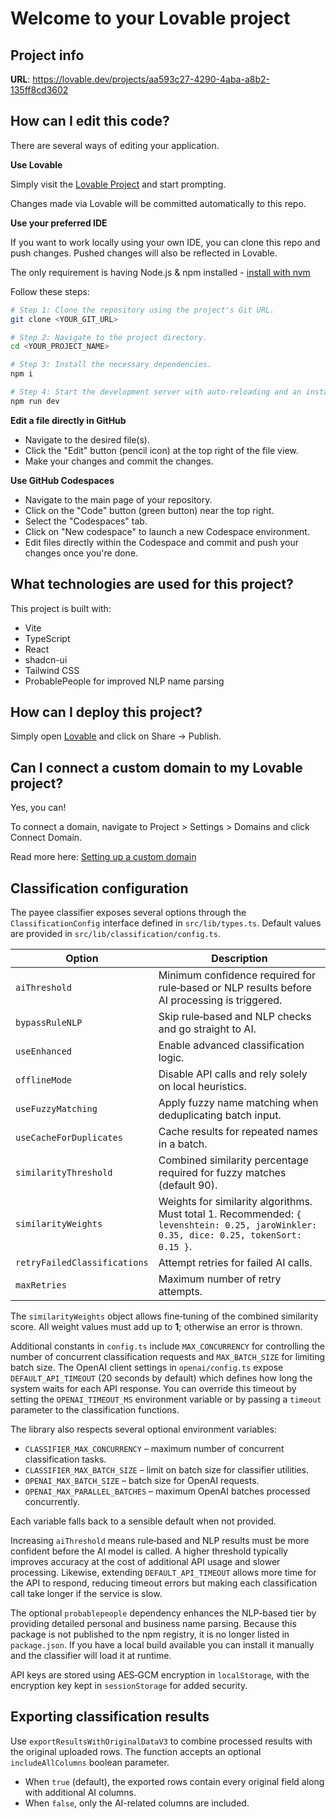 # Welcome to your Lovable project

## Project info

**URL**: https://lovable.dev/projects/aa593c27-4290-4aba-a8b2-135ff8cd3602

## How can I edit this code?

There are several ways of editing your application.

**Use Lovable**

Simply visit the [Lovable Project](https://lovable.dev/projects/aa593c27-4290-4aba-a8b2-135ff8cd3602) and start prompting.

Changes made via Lovable will be committed automatically to this repo.

**Use your preferred IDE**

If you want to work locally using your own IDE, you can clone this repo and push changes. Pushed changes will also be reflected in Lovable.

The only requirement is having Node.js & npm installed - [install with nvm](https://github.com/nvm-sh/nvm#installing-and-updating)

Follow these steps:

```sh
# Step 1: Clone the repository using the project's Git URL.
git clone <YOUR_GIT_URL>

# Step 2: Navigate to the project directory.
cd <YOUR_PROJECT_NAME>

# Step 3: Install the necessary dependencies.
npm i

# Step 4: Start the development server with auto-reloading and an instant preview.
npm run dev
```

**Edit a file directly in GitHub**

- Navigate to the desired file(s).
- Click the "Edit" button (pencil icon) at the top right of the file view.
- Make your changes and commit the changes.

**Use GitHub Codespaces**

- Navigate to the main page of your repository.
- Click on the "Code" button (green button) near the top right.
- Select the "Codespaces" tab.
- Click on "New codespace" to launch a new Codespace environment.
- Edit files directly within the Codespace and commit and push your changes once you're done.

## What technologies are used for this project?

This project is built with:

- Vite
- TypeScript
- React
- shadcn-ui
- Tailwind CSS
- ProbablePeople for improved NLP name parsing

## How can I deploy this project?

Simply open [Lovable](https://lovable.dev/projects/aa593c27-4290-4aba-a8b2-135ff8cd3602) and click on Share -> Publish.

## Can I connect a custom domain to my Lovable project?

Yes, you can!

To connect a domain, navigate to Project > Settings > Domains and click Connect Domain.

Read more here: [Setting up a custom domain](https://docs.lovable.dev/tips-tricks/custom-domain#step-by-step-guide)

## Classification configuration

The payee classifier exposes several options through the `ClassificationConfig`
interface defined in `src/lib/types.ts`. Default values are provided in
`src/lib/classification/config.ts`.

| Option | Description |
| ------ | ----------- |
| `aiThreshold` | Minimum confidence required for rule‑based or NLP results before AI processing is triggered. |
| `bypassRuleNLP` | Skip rule‑based and NLP checks and go straight to AI. |
| `useEnhanced` | Enable advanced classification logic. |
| `offlineMode` | Disable API calls and rely solely on local heuristics. |
| `useFuzzyMatching` | Apply fuzzy name matching when deduplicating batch input. |
| `useCacheForDuplicates` | Cache results for repeated names in a batch. |
| `similarityThreshold` | Combined similarity percentage required for fuzzy matches (default 90). |
| `similarityWeights` | Weights for similarity algorithms. Must total 1. Recommended: `{ levenshtein: 0.25, jaroWinkler: 0.35, dice: 0.25, tokenSort: 0.15 }`. |
| `retryFailedClassifications` | Attempt retries for failed AI calls. |
| `maxRetries` | Maximum number of retry attempts. |

The `similarityWeights` object allows fine‑tuning of the combined similarity score. All weight values must add up to **1**; otherwise an error is thrown.

Additional constants in `config.ts` include `MAX_CONCURRENCY` for controlling
the number of concurrent classification requests and `MAX_BATCH_SIZE` for
limiting batch size. The OpenAI client settings in `openai/config.ts` expose
`DEFAULT_API_TIMEOUT` (20&nbsp;seconds by default) which defines how long the
system waits for each API response. You can override this timeout by setting the
`OPENAI_TIMEOUT_MS` environment variable or by passing a `timeout` parameter to
the classification functions.

The library also respects several optional environment variables:

- `CLASSIFIER_MAX_CONCURRENCY` – maximum number of concurrent classification tasks.
- `CLASSIFIER_MAX_BATCH_SIZE` – limit on batch size for classifier utilities.
- `OPENAI_MAX_BATCH_SIZE` – batch size for OpenAI requests.
- `OPENAI_MAX_PARALLEL_BATCHES` – maximum OpenAI batches processed concurrently.

Each variable falls back to a sensible default when not provided.

Increasing `aiThreshold` means rule‑based and NLP results must be more confident
before the AI model is called. A higher threshold typically improves accuracy at
the cost of additional API usage and slower processing. Likewise, extending
`DEFAULT_API_TIMEOUT` allows more time for the API to respond, reducing timeout
errors but making each classification call take longer if the service is slow.

The optional `probablepeople` dependency enhances the NLP-based tier by
providing detailed personal and business name parsing. Because this package is
not published to the npm registry, it is no longer listed in `package.json`.
If you have a local build available you can install it manually and the
classifier will load it at runtime.

API keys are stored using AES‑GCM encryption in `localStorage`, with the
encryption key kept in `sessionStorage` for added security.

## Exporting classification results

Use `exportResultsWithOriginalDataV3` to combine processed results with the
original uploaded rows. The function accepts an optional `includeAllColumns`
boolean parameter.

- When `true` (default), the exported rows contain every original field along
  with additional AI columns.
- When `false`, only the AI-related columns are included.

